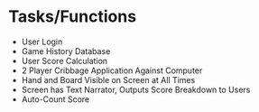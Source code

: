 # Tasks/Functions
- User Login
- Game History Database
- User Score Calculation
- 2 Player Cribbage Application Against Computer
- Hand and Board Visible on Screen at All Times
- Screen has Text Narrator, Outputs Score Breakdown to Users
- Auto-Count Score
